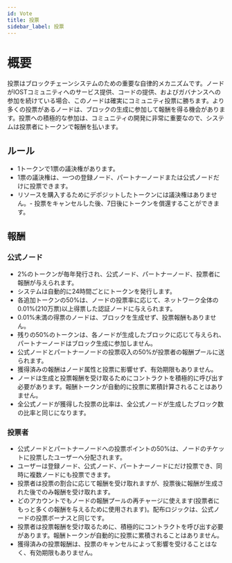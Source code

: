 ```yaml
---
id: Vote
title: 投票
sidebar_label: 投票
---
```


# 概要

投票はブロックチェーンシステムのための重要な自律的メカニズムです。ノードがIOSTコミュニティへのサービス提供、コードの提供、およびガバナンスへの参加を続けている場合、このノードは確実にコミュニティ投票に勝ちます。より多くの投票があるノードは、ブロックの生成に参加して報酬を得る機会があります。投票への積極的な参加は、コミュニティの開発に非常に重要なので、システムは投票者にトークンで報酬を払います。

## ルール

- 1トークンで1票の議決権があります。
- 1票の議決権は、一つの登録ノード、パートナーノードまたは公式ノードだけに投票できます。
- リソースを購入するためにデポジットしたトークンには議決権はありません。- 投票をキャンセルした後、7日後にトークンを償還することができます。

## 報酬

### 公式ノード

- 2%のトークンが毎年発行され、公式ノード、パートナーノード、投票者に報酬が与えられます。
- システムは自動的に24時間ごとにトークンを発行します。
- 各追加トークンの50%は、ノードの投票率に応じて、ネットワーク全体の0.01%(210万票)以上得票した認証ノードに与えられます。
- 0.01%未満の得票のノードは、ブロックを生成せず、投票報酬もありません。
- 残りの50%のトークンは、各ノードが生成したブロックに応じて与えられ、パートナーノードはブロック生成に参加しません。
- 公式ノードとパートナーノードの投票収入の50%が投票者の報酬プールに送られます。
- 獲得済みの報酬はノード属性と投票に影響せず、有効期限もありません。
- ノードは生成と投票報酬を受け取るためにコントラクトを積極的に呼び出す必要があります。報酬トークンが自動的に投票に累積計算されることはありません。
- 全公式ノードが獲得した投票の比率は、全公式ノードが生成したブロック数の比率と同じになります。

### 投票者

- 公式ノードとパートナーノードへの投票ポイントの50%は、ノードのチケットに投票したユーザーへ分配されます。
- ユーザーは登録ノード、公式ノード、パートナーノードにだけ投票でき、同時に複数ノードにも投票できます。
- 投票者は投票の割合に応じて報酬を受け取れますが、投票後に報酬が生成された後でのみ報酬を受け取れます。
- どのアカウントでもノードの報酬プールの再チャージに使えます(投票者にもっと多くの報酬を与えるために使用されます)。配布ロジックは、公式ノードの投票ボーナスと同じです。
- 投票者は投票報酬を受け取るために、積極的にコントラクトを呼び出す必要があります。報酬トークンが自動的に投票に累積されることはありません。
- 獲得済みの投票報酬は、投票のキャンセルによって影響を受けることはなく、有効期限もありません。
